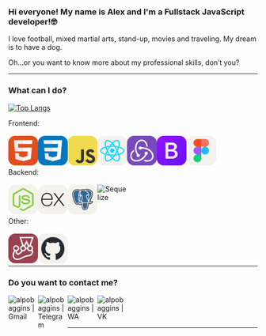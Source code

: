 ### Hi everyone! My name is Alex and I'm a Fullstack JavaScript developer!🤓

I love football, mixed martial arts, stand-up, movies and traveling. My dream is to have a dog.

Oh...or you want to know more about my professional skills, don’t you?
____

### What can I do?

[![Top Langs](https://github-readme-stats.vercel.app/api/top-langs/?username=alpobaggins&layout=compact)](https://github.com/anuraghazra/github-readme-stats)

Frontend:
<br/>
<br/>
<img align="left" alt="HTML" width="60px" src="https://github.com/tandpfun/skill-icons/blob/main/icons/HTML.svg" />
<img align="left" alt="CSS" width="60px" src="https://github.com/tandpfun/skill-icons/blob/main/icons/CSS.svg" />
<img align="left" alt="JavaScript" width="60px" src="https://github.com/tandpfun/skill-icons/blob/main/icons/JavaScript.svg" />
<img align="left" alt="React" width="60px" src="https://github.com/tandpfun/skill-icons/blob/main/icons/React-Light.svg" />
<img align="left" alt="Redux" width="60px" src="https://github.com/tandpfun/skill-icons/blob/main/icons/Redux.svg" />
<img align="left" alt="Bootstrap" width="60px" src="https://github.com/tandpfun/skill-icons/blob/main/icons/Bootstrap.svg" />
<img align="left" alt="Figma" width="60px" src="https://github.com/tandpfun/skill-icons/blob/main/icons/Figma-Light.svg" />
<br/>
<br/>
<br/>

Backend:
<br/>
<br/>
<img align="left" alt="NodeJS" width="60px" src="https://github.com/tandpfun/skill-icons/blob/main/icons/NodeJS-Light.svg" />
<img align="left" alt="Express" width="60px" src="https://github.com/tandpfun/skill-icons/blob/main/icons/ExpressJS-Light.svg" />
<img align="left" alt="PostgreSQL" width="60px" src="https://github.com/tandpfun/skill-icons/blob/main/icons/PostgreSQL-Light.svg" />
<img align="left" alt="Sequelize" width="60px" src="https://www.vectorlogo.zone/logos/sequelizejs/sequelizejs-icon.svg" />
<br/>
<br/>
<br/>

Other:
<br/>
<br/>
<img align="left" alt="Jest" width="60px" src="https://github.com/tandpfun/skill-icons/blob/main/icons/Jest.svg" />
<img align="left" alt="Github" width="60px" src="https://github.com/tandpfun/skill-icons/blob/main/icons/Github-Light.svg" />
<br/>
<br/>
<br/>

____ 

### Do you want to contact me?


[<img align="left" alt="alpobaggins | Gmail" width="60px" src="https://github.com/gauravghongde/social-icons/blob/master/SVG/Color/Gmail.svg" />][gmail]
[<img align="left" alt="alpobaggins | Telegram" width="60px" src="https://github.com/gauravghongde/social-icons/blob/master/SVG/Color/Telegram.svg" />][telegram]
[<img align="left" alt="alpobaggins | WA" width="60px" src="https://github.com/gauravghongde/social-icons/blob/master/SVG/Color/WhatsApp.svg" />][WA]
[<img align="left" alt="alpobaggins | VK" width="60px" src="https://github.com/gauravghongde/social-icons/blob/master/SVG/Color/VK.svg" />][vk]
<br/>
<br/>
<br/>
____ 


[telegram]: https://t.me/alpobaggins
[gmail]: mailto:alex95po@gmail.com
[VK]: https://vk.com/alpo95
[WA]: https://wa.me/79277036049
